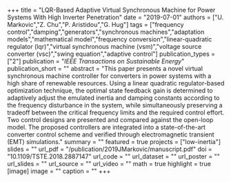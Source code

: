 +++
title = "LQR-Based Adaptive Virtual Synchronous Machine for Power Systems With High Inverter Penetration"
date = "2019-07-01"
authors = ["U. Markovic","Z. Chu","P. Aristidou","G. Hug"]
tags = ["frequency control","damping","generators","synchronous machines","adaptation models","mathematical model","frequency conversion","linear-quadratic regulator (lqr)","virtual synchronous machine (vsm)","voltage source converter (vsc)","swing equation","adaptive control"]
publication_types = ["2"]
publication = "_IEEE Transactions on Sustainable Energy_"
publication_short = ""
abstract = "This paper presents a novel virtual synchronous machine controller for converters in power systems with a high share of renewable resources. Using a linear quadratic regulator-based optimization technique, the optimal state feedback gain is determined to adaptively adjust the emulated inertia and damping constants according to the frequency disturbance in the system, while simultaneously preserving a tradeoff between the critical frequency limits and the required control effort. Two control designs are presented and compared against the open-loop model. The proposed controllers are integrated into a state-of-the-art converter control scheme and verified through electromagnetic transient (EMT) simulations."
summary = ""
featured = true
projects = ["low-inertia"]
slides = ""
url_pdf = "/publication/2019JMarkovic/manuscript.pdf"
doi = "10.1109/TSTE.2018.2887147"
url_code = ""
url_dataset = ""
url_poster = ""
url_slides = ""
url_source = ""
url_video = ""
math = true
highlight = true
[image]
image = ""
caption = ""
+++

